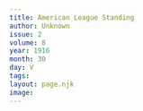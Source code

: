 ```yaml
---
title: American League Standing
author: Unknown
issue: 2
volume: 8
year: 1916
month: 30
day: V
tags:
layout: page.njk
image:
---
```





